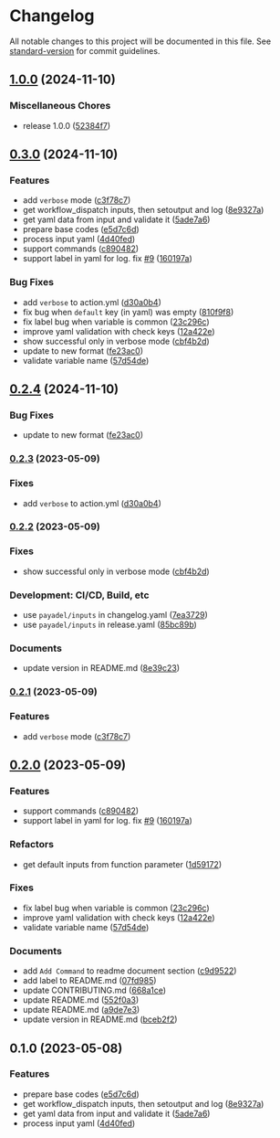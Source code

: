 # Changelog

All notable changes to this project will be documented in this file. See [standard-version](https://github.com/conventional-changelog/standard-version) for commit guidelines.

## [1.0.0](https://github.com/Payadel/inputs/compare/v0.3.0...v1.0.0) (2024-11-10)


### Miscellaneous Chores

* release 1.0.0 ([52384f7](https://github.com/Payadel/inputs/commit/52384f7f01b8584cdbc5cb4e0cc9c073296c0484))

## [0.3.0](https://github.com/Payadel/inputs/compare/v0.2.4...v0.3.0) (2024-11-10)


### Features

* add `verbose` mode ([c3f78c7](https://github.com/Payadel/inputs/commit/c3f78c7ea94dbbe3ccffc04114c84aa2a098fb2d))
* get workflow_dispatch inputs, then setoutput and log ([8e9327a](https://github.com/Payadel/inputs/commit/8e9327ab7894f77a85ed0cf56e4c6cdf83ca9b2d))
* get yaml data from input and validate it ([5ade7a6](https://github.com/Payadel/inputs/commit/5ade7a696135427388a4fe8117038f61acfa909e))
* prepare base codes ([e5d7c6d](https://github.com/Payadel/inputs/commit/e5d7c6d7dabae06ee5b551dba0b571c9633a90fc))
* process input yaml ([4d40fed](https://github.com/Payadel/inputs/commit/4d40feda9a27335d29f6ff6d1bce8a14a6a2828d))
* support commands ([c890482](https://github.com/Payadel/inputs/commit/c890482421625b502b407c621888b6d7a5463c27))
* support label in yaml for log. fix [#9](https://github.com/Payadel/inputs/issues/9) ([160197a](https://github.com/Payadel/inputs/commit/160197a035ddee4cef7df60caa609f70fc8b5b45))


### Bug Fixes

* add `verbose` to action.yml ([d30a0b4](https://github.com/Payadel/inputs/commit/d30a0b45ecc0a776f34aab9f520a589e260cd825))
* fix bug when `default` key (in yaml) was empty ([810f9f8](https://github.com/Payadel/inputs/commit/810f9f82809fea8a87d753bea015d7d2ba6beaf0))
* fix label bug when variable is common ([23c296c](https://github.com/Payadel/inputs/commit/23c296cf7d81a2fbc04e45c0615c1d415f73f9b3))
* improve yaml validation with check keys ([12a422e](https://github.com/Payadel/inputs/commit/12a422edd1e7493669a210f99c99e2ebfc0d6d57))
* show successful only in verbose mode ([cbf4b2d](https://github.com/Payadel/inputs/commit/cbf4b2dd243096957f8b5118637ad2ab97b9b975))
* update to new format ([fe23ac0](https://github.com/Payadel/inputs/commit/fe23ac02f38bb72d2fd94591855af0576fe714aa))
* validate variable name ([57d54de](https://github.com/Payadel/inputs/commit/57d54def2e2502cdd77d7c0fe5bfbc1e85ce819f))

## [0.2.4](https://github.com/Payadel/inputs/compare/v0.2.3...v0.2.4) (2024-11-10)


### Bug Fixes

* update to new format ([fe23ac0](https://github.com/Payadel/inputs/commit/fe23ac02f38bb72d2fd94591855af0576fe714aa))

### [0.2.3](https://github.com/Payadel/inputs/compare/v0.2.2...v0.2.3) (2023-05-09)


### Fixes

* add `verbose` to action.yml ([d30a0b4](https://github.com/Payadel/inputs/commit/d30a0b45ecc0a776f34aab9f520a589e260cd825))

### [0.2.2](https://github.com/Payadel/inputs/compare/v0.2.1...v0.2.2) (2023-05-09)


### Fixes

* show successful only in verbose mode ([cbf4b2d](https://github.com/Payadel/inputs/commit/cbf4b2dd243096957f8b5118637ad2ab97b9b975))


### Development: CI/CD, Build, etc

* use `payadel/inputs` in changelog.yaml ([7ea3729](https://github.com/Payadel/inputs/commit/7ea3729244830407cf8c18fbffac9ffff150f7a6))
* use `payadel/inputs` in release.yaml ([85bc89b](https://github.com/Payadel/inputs/commit/85bc89be84ebf8573c5f82a75e5185c626a5e4c7))


### Documents

* update version in README.md ([8e39c23](https://github.com/Payadel/inputs/commit/8e39c2359593d0d5270b0d3d002385bdb60d721a))

### [0.2.1](https://github.com/Payadel/inputs/compare/v0.2.0...v0.2.1) (2023-05-09)


### Features

* add `verbose` mode ([c3f78c7](https://github.com/Payadel/inputs/commit/c3f78c7ea94dbbe3ccffc04114c84aa2a098fb2d))

## [0.2.0](https://github.com/Payadel/inputs/compare/v0.1.0...v0.2.0) (2023-05-09)


### Features

* support commands ([c890482](https://github.com/Payadel/inputs/commit/c890482421625b502b407c621888b6d7a5463c27))
* support label in yaml for log. fix [#9](https://github.com/Payadel/inputs/issues/9) ([160197a](https://github.com/Payadel/inputs/commit/160197a035ddee4cef7df60caa609f70fc8b5b45))


### Refactors

* get default inputs from function parameter ([1d59172](https://github.com/Payadel/inputs/commit/1d591722ae524d3f0857a49d10453825ab7cbda7))


### Fixes

* fix label bug when variable is common ([23c296c](https://github.com/Payadel/inputs/commit/23c296cf7d81a2fbc04e45c0615c1d415f73f9b3))
* improve yaml validation with check keys ([12a422e](https://github.com/Payadel/inputs/commit/12a422edd1e7493669a210f99c99e2ebfc0d6d57))
* validate variable name ([57d54de](https://github.com/Payadel/inputs/commit/57d54def2e2502cdd77d7c0fe5bfbc1e85ce819f))


### Documents

* add `Add Command` to readme document section ([c9d9522](https://github.com/Payadel/inputs/commit/c9d9522b86e580bc618a16b1f922915b03293708))
* add label to README.md ([07fd985](https://github.com/Payadel/inputs/commit/07fd985fb8f9a9009f4ddca562002426bc0e4127))
* update CONTRIBUTING.md ([668a1ce](https://github.com/Payadel/inputs/commit/668a1ce9e0f2ba0aecebcbee4e31dca3712f6e32))
* update README.md ([552f0a3](https://github.com/Payadel/inputs/commit/552f0a39b2a6b176fabcb42f2cbb47babd3ac3a6))
* update README.md ([a9de7e3](https://github.com/Payadel/inputs/commit/a9de7e317851039668159d09685eface27438f40))
* update version in README.md ([bceb2f2](https://github.com/Payadel/inputs/commit/bceb2f22a4b7f78aaab1c579f465774c4ce999f2))

## 0.1.0 (2023-05-08)

### Features

* prepare base codes ([e5d7c6d](https://github.com/Payadel/inputs/commit/e5d7c6d7dabae06ee5b551dba0b571c9633a90fc))
* get workflow_dispatch inputs, then setoutput and
  log ([8e9327a](https://github.com/Payadel/inputs/commit/8e9327ab7894f77a85ed0cf56e4c6cdf83ca9b2d))
* get yaml data from input and validate
  it ([5ade7a6](https://github.com/Payadel/inputs/commit/5ade7a696135427388a4fe8117038f61acfa909e))
* process input yaml ([4d40fed](https://github.com/Payadel/inputs/commit/4d40feda9a27335d29f6ff6d1bce8a14a6a2828d))
